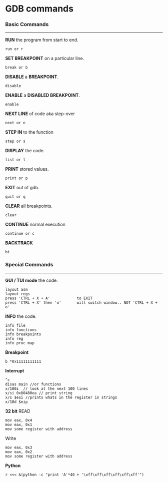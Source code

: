 # GDB commands

### Basic Commands 
---------------------------------------------------------
 **RUN** the program from start to end.
 ```
 run or r
 ```
 
 **SET BREAKPOINT** on a particular line.
 ```
 break or b
 ```
 
 **DISABLE** a **BREAKPOINT**.
 ```
 disable
 ```
 
 **ENABLE** a **DISABLED BREAKPOINT**.
 ```
 enable
 ```
 
 **NEXT LINE** of code aka step-over
 ```
 next or n
 ```
 
 **STEP IN** to the function
 ```
 step or s
 ```
 
 **DISPLAY** the code.
 ```
 list or l
 ```
 
 **PRINT** stored values.
 ```
 print or p
 ```
 
 **EXIT** out of gdb.
 ```
 quit or q
 ```
 
 **CLEAR** all breakpoints.
 ```
 clear
 ```
 
 **CONTINUE** normal execution
 ```
 continue or c       
 ```
 
 **BACKTRACK**
 ```
 bt
 ```
### Special Commands 
---------------------------------------------------------
 
 **GUI / TUI mode** the code.
 ```
 layout asm
 layout regs
 press 'CTRL + X + A'            to EXIT
 press 'CTRL + X' then 'o'       will switch window.. NOT 'CTRL + X + o'
 ```
 
 **INFO** the code.
 ```
 info file
 info functions
 info breakpoints
 info reg
 info proc map
 ```
 
 **Breakpoint**
 ```
 b *0x11111111111
 ```
**Interrupt**
```
^c
disas main //or functions
x/100i  // look at the next 100 lines
x/si 0x80480ea // print string
x/s $esi //prints whats in the register in strings
x/10d $eip

```

**32 bit**
READ
```
mov eax, 0x4
mov eax, 0x1
mov some register with address
```

Write
```
mov eax, 0x3
mov eax, 0x2
mov some register with address
```

**Python**
```
r <<< &(python -c "print 'A'*40 + '\xff\xff\xff\xff\xff\xff'")
```
